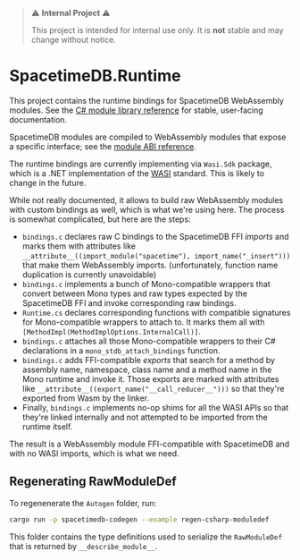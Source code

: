 > ⚠️ **Internal Project** ⚠️
>
> This project is intended for internal use only. It is **not** stable and may change without notice.

# SpacetimeDB.Runtime

This project contains the runtime bindings for SpacetimeDB WebAssembly modules. See the [C# module library reference](https://spacetimedb.com/docs/modules/c-sharp) for stable, user-facing documentation.

SpacetimeDB modules are compiled to WebAssembly modules that expose a specific interface; see the [module ABI reference](https://spacetimedb.com/docs/webassembly-abi).

The runtime bindings are currently implementing via `Wasi.Sdk` package, which is a .NET implementation of the [WASI](https://wasi.dev/) standard. This is likely to change in the future.

While not really documented, it allows to build raw WebAssembly modules with custom bindings as well, which is what we're using here. The process is somewhat complicated, but here are the steps:

- `bindings.c` declares raw C bindings to the SpacetimeDB FFI _imports_ and marks them with attributes like `__attribute__((import_module("spacetime"), import_name("_insert")))` that make them WebAssembly imports. (unfortunately, function name duplication is currently unavoidable)
- `bindings.c` implements a bunch of Mono-compatible wrappers that convert between Mono types and raw types expected by the SpacetimeDB FFI and invoke corresponding raw bindings.
- `Runtime.cs` declares corresponding functions with compatible signatures for Mono-compatible wrappers to attach to. It marks them all with `[MethodImpl(MethodImplOptions.InternalCall)]`.
- `bindings.c` attaches all those Mono-compatible wrappers to their C# declarations in a `mono_stdb_attach_bindings` function.
- `bindings.c` adds FFI-compatible _exports_ that search for a method by assembly name, namespace, class name and a method name in the Mono runtime and invoke it. Those exports are marked with attributes like `__attribute__((export_name("__call_reducer__")))` so that they're exported from Wasm by the linker.
- Finally, `bindings.c` implements no-op shims for all the WASI APIs so that they're linked internally and not attempted to be imported from the runtime itself.

The result is a WebAssembly module FFI-compatible with SpacetimeDB and with no WASI imports, which is what we need.

## Regenerating RawModuleDef
To regenenerate the `Autogen` folder, run:

```sh
cargo run -p spacetimedb-codegen --example regen-csharp-moduledef
```

This folder contains the type definitions used to serialize the `RawModuleDef` that is returned by `__describe_module__`.